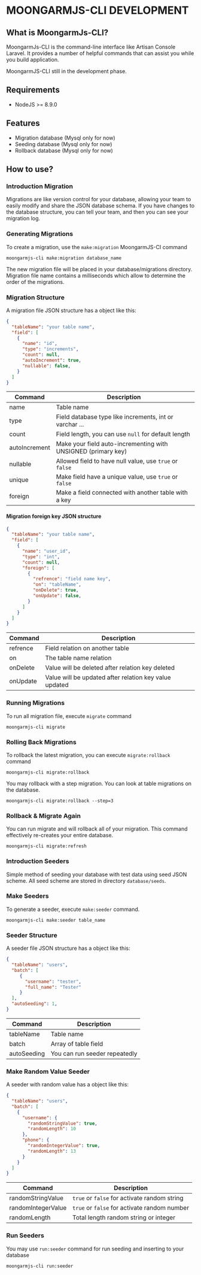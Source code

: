 # MOONGARMJS-CLI DEVELOPMENT

## What is MoongarmJs-CLI?
MoongarmJs-CLI is the command-line interface like Artisan Console Laravel. It provides a number of helpful commands that can assist you while you build application. 

MoongarmJS-CLI still in the development phase.

## Requirements
*  NodeJS >= 8.9.0

## Features
*  Migration database (Mysql only for now)
*  Seeding database   (Mysql only for now)
*  Rollback database  (Mysql only for now)

## How to use?

### Introduction Migration
Migrations are like version control for your database, allowing your team to easily modify and share the JSON database schema. If you have changes to the database structure, you can tell your team, and then you can see your migration log.

### Generating Migrations
To create a migration, use the `make:migration` MoongarmJS-CI command

    moongarmjs-cli make:migration database_name

The new migration file will be placed in your database/migrations directory. Migration file name contains a milliseconds which allow to determine the order of the migrations.

### Migration Structure
A migration file JSON structure has a object like this:
```json
{
  "tableName": "your table name",
  "field": [
    {
      "name": "id",
      "type": "increments",
      "count": null,
      "autoIncrement": true,
      "nullable": false,
    }
  ]
}
```
|Command  |Description  |
|--|--|
| name | Table name  |
| type | Field database type like increments, int or varchar ... |
| count | Field length, you can use `null` for default length
| autoIncrement | Make your field auto-incrementing with UNSIGNED (primary key)
| nullable | Allowed field to have null value, use `true` or `false`
| unique | Make field have a unique value, use `true` or `false`
| foreign | Make a field connected with another table with a key

#### Migration foreign key JSON structure
```json
{
  "tableName": "your table name",
  "field": [
    {
      "name": "user_id",
      "type": "int",
      "count": null,
      "foreign": [
        {
          "refrence": "field name key",
          "on": "tableName",
          "onDelete": true,
          "onUpdate": false,
        }
      ]
    }
  ]
}
```
|  Command| Description  |
|--|--|
|  refrence| Field relation on another table |
|on | The table name relation|
|onDelete| Value will be deleted after relation key deleted|
| onUpdate | Value will be updated after relation key value updated

### Running Migrations
To run all migration file, execute `migrate` command

    moongarmjs-cli migrate
### Rolling Back Migrations
To rollback the latest migration, you can execute `migrate:rollback` command

    moongarmjs-cli migrate:rollback
You may rollback with a step migration. You can look at table migrations on the database.

    moongarmjs-cli migrate:rollback --step=3
### Rollback & Migrate Again
You can run migrate and will rollback all of your migration. This command effectively re-creates your entire database.

    moongarmjs-cli migrate:refresh

 ### Introduction Seeders
Simple method of seeding your database with test data using seed JSON scheme. All seed scheme are stored in directory `database/seeds`. 
### Make Seeders
To generate a seeder, execute `make:seeder` command.

    moongarmjs-cli make:seeder table_name
### Seeder Structure
A seeder file JSON structure has a object like this:
```json
{
  "tableName": "users",
  "batch": [
     {
       "username": "tester",
       "full_name": "Tester"
     }
  ],
  "autoSeeding": 1,
}
```
|Command|Description  |
|--|--|
| tableName | Table name  |
| batch | Array of table field|
|autoSeeding| You can run seeder repeatedly

### Make Random Value Seeder
A seeder with random value has a object like this:
```json
{
  "tableName": "users",
  "batch": [
    {
      "username": {
        "randomStringValue": true,
        "randomLength": 10
      },
      "phone": {
        "randomIntegerValue": true,
        "randomLength": 13
      }
    }
  ]
}
```
|Command|Description  |
|--|--|
| randomStringValue | `true` or `false` for activate random string|
| randomIntegerValue| `true` or `false` for activate random number|
|randomLength| Total length random string or integer

### Run Seeders
You may use `run:seeder` command for run seeding and inserting to your database

    moongarmjs-cli run:seeder





